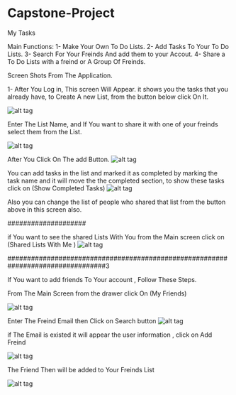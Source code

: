 # Capstone-Project


My Tasks

Main Functions:
1- Make Your Own To Do Lists.
2- Add Tasks To Your To Do Lists.
3- Search For Your Freinds And add them to your Accout.
4- Share a To Do Lists with a freind or A Group Of Freinds.


Screen Shots From The Application.

1- After You Log in, This screen Will Appear.
it shows you the tasks that you already have, to Create A new List, from the button below click On It.

 ![alt tag](https://github.com/MahmoudMB/CapStone_ScreenShots/blob/master/2.png)
 
 
 
 Enter The List Name, and If You want to share it with one of your freinds select them from the List.
 
  ![alt tag](https://github.com/MahmoudMB/CapStone_ScreenShots/blob/master/3.png)
  
  
  After You Click On The add Button.
   ![alt tag](https://github.com/MahmoudMB/CapStone_ScreenShots/blob/master/5.png)
  
  
  
  You can add tasks in the list and marked it as completed by marking the task name and it will move the the completed section,
  to show these tasks click on (Show Completed Tasks)
   ![alt tag](https://github.com/MahmoudMB/CapStone_ScreenShots/blob/master/7.png)
  
  
  Also you can change the list of people who shared that list from the button above in this screen also.
  
  
  
  ####################
  
  
  if You want to see the shared Lists With You from the Main screen click on (Shared Lists With Me )
 ![alt tag](https://github.com/MahmoudMB/CapStone_ScreenShots/blob/master/99.png)
  
  
  
  #################################################################################3
  
  If You want to add friends To Your account , Follow These Steps.
  
  From The Main Screen from the drawer click On (My Friends)
  
 ![alt tag](https://github.com/MahmoudMB/CapStone_ScreenShots/blob/master/99.png)
  
  Enter The Freind Email then Click on Search button
   ![alt tag](https://github.com/MahmoudMB/CapStone_ScreenShots/blob/master/Add%20Friends%201.png)
  
  
  if The Email is existed it will appear the user information , click on Add Freind
  
![alt tag](https://github.com/MahmoudMB/CapStone_ScreenShots/blob/master/Add%20Friends%202.png)
  
The Friend Then will be added to Your Freinds List

  
![alt tag](https://github.com/MahmoudMB/CapStone_ScreenShots/blob/master/Add%20Freinds%203.png)
  
  

 
